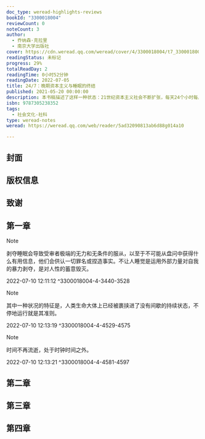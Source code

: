 ```yaml
---
doc_type: weread-highlights-reviews
bookId: "3300018004"
reviewCount: 0
noteCount: 3
author:
  - 乔纳森·克拉里
  - 南京大学出版社
cover: https://cdn.weread.qq.com/weread/cover/4/3300018004/t7_3300018004.jpg
readingStatus: 未标记
progress: 29%
totalReadDay: 2
readingTime: 0小时52分钟
readingDate: 2022-07-05
title: 24/7：晚期资本主义与睡眠的终结
published: 2021-05-20 00:00:00
description: 本书稿描述了这样一种状态：21世纪资本主义社会不断扩张，每天24个小时每周7天全天候日日夜夜在线，资本主义世界运行节奏代替人的生理节律自然规律，人的注意力被全天候收割，资本主义运行逻辑全面入侵人的工作生活。睡眠是人们从纷繁世界中抽身而退且暂作修整的必要行为。由于它本质上不能带来效益，给生产、流通和消费造成的损失难以估量，因此永远与24/7体制的要求相冲突。该书揭露了资本主义社会对大众的异化，反映了制度对人的剥削。
isbn: 9787305238352
tags:
  - 社会文化-社科
type: weread-notes
weread: https://weread.qq.com/web/reader/5ad32090813ab6d88g014a10

---
```



## 封面

## 版权信息

## 致谢

## 第一章

> [!NOTE] 
> 剥夺睡眠会导致受审者极端的无力和无条件的服从，以至于不可能从盘问中获得什么有用信息，他们会供认一切罪名或捏造事实。不让人睡觉是运用外部力量对自我的暴力剥夺，是对人性的蓄意毁灭。
> 
> 2022-07-10 12:11:12 ^3300018004-4-3440-3528

> [!NOTE] 
> 其中一种状况的特征是，人类生命大体上已经被裹挟进了没有间歇的持续状态，不停地运行就是其准则。
> 
> 2022-07-10 12:13:19 ^3300018004-4-4529-4575

> [!NOTE] 
> 时间不再流逝，处于时钟时间之外。
> 
> 2022-07-10 12:13:21 ^3300018004-4-4581-4597

## 第二章

## 第三章

## 第四章

